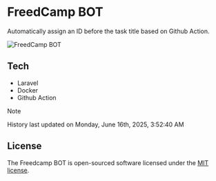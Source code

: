 # FreedCamp BOT

Automatically assign an ID before the task title based on Github Action.

![FreedCamp BOT](https://repository-images.githubusercontent.com/737932867/7d34798b-2680-471c-b089-a78a718d3d6a)

## Tech

- Laravel
- Docker
- Github Action

> [!NOTE]  
> History last updated on Monday, June 16th, 2025, 3:52:40 AM

## License

The Freedcamp BOT is open-sourced software licensed under the [MIT license](https://opensource.org/licenses/MIT).
